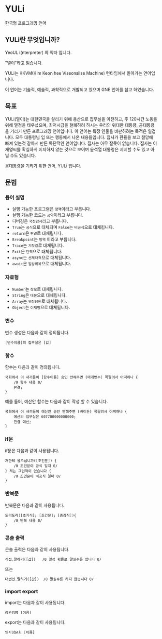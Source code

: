 # YULi
한국형 프로그래밍 언어

## YULi란 무엇입니까?
YeoUL i(nterpreter)
의 약자 입니다.

"열이"라고 읽습니다.

YULi는 KKVM(Kim Keon hee Viseonsilse Machine) 런타임에서 돌아가는 언어입니다.

이 언어는 기술적, 예술적, 과학적으로 개발되고 있으며 GNE 언어를 참고 하였습니다.

## 목표
YULi(열이)는 대한민국을 살리기 위해 용산으로 집무실을 이전하고, 주 120시간 노동을 위해 열정을 태우셨으며, 최저시급을 철폐하려 하시는 우리의 위대한 대통령, 굥대통령을 기리기 만든 프로그래밍 언어입니다.
이 언어는 특정 인물을 비판하려는 목적은 일겁니다. 모두 대통령님 입 또는 행동에서 나온 내용들입니다.
집사가 환율을 보고 절망에 빠져 있는것 같아서 만든 독단적인 언어입니다. 집사는 아무 잘못이 없습니다. 집사는 이재명씨를 확실하게 지지하지 않는 것으로 보이며 윤석열 대통령은 지지할 수도 있고 아닐 수도 있습니다.

굥대통령을 기리기 위한 언어, YULi 입니다.

## 문법

### 용어 설명
 * 실행 가능한 프로그램은 `정책`이라고 부릅니다.
 * 실행 가능한 코드는 `공약`이라고 부릅니다.
 * 디버깅은 `국정감사`라고 부릅니다.
 * `True`는 `공식`으로 대체되며 `False`는 `비공식`으로 대체됩니다.
 * `return`은 `판결`로 대체됩니다.
 * `Breakpoint`는 `방역` 이라고 부릅니다.
 * `Trace`는 `기찻길`로 대체됩니다.
 * `Exit`은 `탄핵`으로 대체됩니다.
 * `async`는 `선제타격`으로 대체됩니다.
 * `await`은 `일상회복`으로 대체됩니다.
 
### 자료형
 * `Number`는 `장모`로 대체됩니다.
 * `String`은 `대본`으로 대체됩니다.
 * `Array`는 `위장당원`로 대체됩니다.
 * `Object`는 `이재명`으로 대체됩니다.
 
 
### 변수
변수 생성은 다음과 같이 정의됩니다.
~~~
[변수이름]의 집무실은 [값]
~~~

### 함수
함수는 다음과 같이 정의됩니다.
~~~
국회에서 이 새끼들이 [함수이름] 승인 안해주면 (매개변수) 쪽팔려서 어떡하나 {
    /0 함수 내용 0/
    판결; 
}
~~~
예를 들어, 예산안 함수는 다음과 같이 작성 할 수 있습니다.
~~~
국회에서 이 새끼들이 예산안 승인 안해주면 (바이든) 쪽팔려서 어떡하나 {
    예산의 집무실은 607700000000000;
    판결 예산;
}
~~~

### if문
if문은 다음과 같이 사용됩니다.
~~~
저한테 물으십니까([조건문]) {
    /0 조건문이 공식 일때 0/
} 저는 그런적이 없습니다 {
    /0 조건문이 비공식 일때 0/
}
~~~

### 반복문
반복문은 다음과 같이 사용됩니다.
~~~
도리도리([초기식]; [조건문]; [증감식]){
    /0 반복 내용 0/
}
~~~

### 콘솔 출력
콘솔 출력은 다음과 같이 사용됩니다.
~~~
직접.말하기([값])   /0 일정 확률로 말실수를 합니다 0/
~~~

또는

~~~
대변인.말하기([값])  /0 말실수를 하지 않습니다 0/
~~~

### import export
import는 다음과 같이 사용됩니다.
~~~
장관임명 [이름]
~~~
export는 다음과 같이 사용됩니다.
~~~
인사청문회 [이름]
~~~
